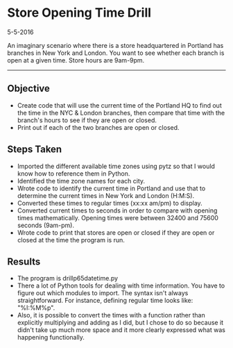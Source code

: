 # Store Opening Time Drill
5-5-2016

An imaginary scenario where there is a store headquartered in Portland has branches in New York and London. You want to see whether each branch is open at a given time. Store hours are 9am-9pm.
___
## Objective
* Create code that will use the current time of the Portland HQ to find out the time in the NYC & London branches, then compare that time with the branch's hours to see if they are open or closed.
* Print out if each of the two branches are open or closed.

## Steps Taken
* Imported the different available time zones using pytz so that I would know how to reference them in Python.
* Identified the time zone names for each city.
* Wrote code to identify the current time in Portland and use that to determine the current times in New York and London (H:M:S).
* Converted these times to regular times (xx:xx am/pm) to display.
* Converted current times to seconds in order to compare with opening times mathematically. Opening times were between 32400 and 75600 seconds (9am-pm).
* Wrote code to print that stores are open or closed if they are open or closed at the time the program is run.

## Results
* The program is drillp65datetime.py
* There a lot of Python tools for dealing with time information. You have to figure out which modules to import. The syntax isn't always straightforward. For instance, defining regular time looks like: "%I:%M%p".
* Also, it is possible to convert the times with a function rather than explicitly multiplying and adding as I did, but I chose to do so  because it didn't take up much more space and it more clearly expressed what was happening functionally.
